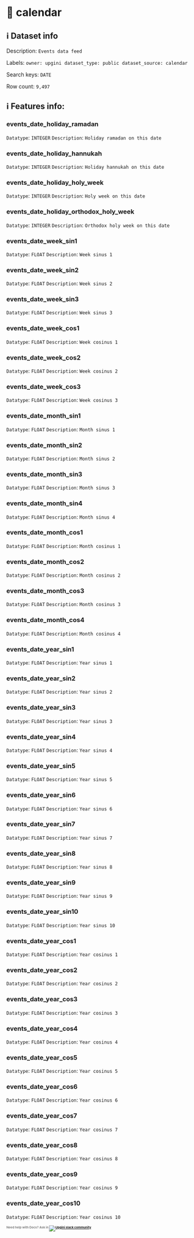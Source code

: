 # 📖 calendar 
## ℹ️ Dataset info 
Description: `Events data feed` 

Labels: ` owner: upgini ` &nbsp;` dataset_type: public ` &nbsp;` dataset_source: calendar ` &nbsp;

Search keys: 
` DATE ` &nbsp;

Row count: `9,497` 

## ℹ️ Features info:

### events_date_holiday_ramadan
`Datatype`: `INTEGER`
`Description`: `Holiday ramadan on this date`

### events_date_holiday_hannukah
`Datatype`: `INTEGER`
`Description`: `Holiday hannukah on this date`

### events_date_holiday_holy_week
`Datatype`: `INTEGER`
`Description`: `Holy week on this date`

### events_date_holiday_orthodox_holy_week
`Datatype`: `INTEGER`
`Description`: `Orthodox holy week on this date`

### events_date_week_sin1
`Datatype`: `FLOAT`
`Description`: `Week sinus 1`

### events_date_week_sin2
`Datatype`: `FLOAT`
`Description`: `Week sinus 2`

### events_date_week_sin3
`Datatype`: `FLOAT`
`Description`: `Week sinus 3`

### events_date_week_cos1
`Datatype`: `FLOAT`
`Description`: `Week cosinus 1`

### events_date_week_cos2
`Datatype`: `FLOAT`
`Description`: `Week cosinus 2`

### events_date_week_cos3
`Datatype`: `FLOAT`
`Description`: `Week cosinus 3`

### events_date_month_sin1
`Datatype`: `FLOAT`
`Description`: `Month sinus 1`

### events_date_month_sin2
`Datatype`: `FLOAT`
`Description`: `Month sinus 2`

### events_date_month_sin3
`Datatype`: `FLOAT`
`Description`: `Month sinus 3`

### events_date_month_sin4
`Datatype`: `FLOAT`
`Description`: `Month sinus 4`

### events_date_month_cos1
`Datatype`: `FLOAT`
`Description`: `Month cosinus 1`

### events_date_month_cos2
`Datatype`: `FLOAT`
`Description`: `Month cosinus 2`

### events_date_month_cos3
`Datatype`: `FLOAT`
`Description`: `Month cosinus 3`

### events_date_month_cos4
`Datatype`: `FLOAT`
`Description`: `Month cosinus 4`

### events_date_year_sin1
`Datatype`: `FLOAT`
`Description`: `Year sinus 1`

### events_date_year_sin2
`Datatype`: `FLOAT`
`Description`: `Year sinus 2`

### events_date_year_sin3
`Datatype`: `FLOAT`
`Description`: `Year sinus 3`

### events_date_year_sin4
`Datatype`: `FLOAT`
`Description`: `Year sinus 4`

### events_date_year_sin5
`Datatype`: `FLOAT`
`Description`: `Year sinus 5`

### events_date_year_sin6
`Datatype`: `FLOAT`
`Description`: `Year sinus 6`

### events_date_year_sin7
`Datatype`: `FLOAT`
`Description`: `Year sinus 7`

### events_date_year_sin8
`Datatype`: `FLOAT`
`Description`: `Year sinus 8`

### events_date_year_sin9
`Datatype`: `FLOAT`
`Description`: `Year sinus 9`

### events_date_year_sin10
`Datatype`: `FLOAT`
`Description`: `Year sinus 10`

### events_date_year_cos1
`Datatype`: `FLOAT`
`Description`: `Year cosinus 1`

### events_date_year_cos2
`Datatype`: `FLOAT`
`Description`: `Year cosinus 2`

### events_date_year_cos3
`Datatype`: `FLOAT`
`Description`: `Year cosinus 3`

### events_date_year_cos4
`Datatype`: `FLOAT`
`Description`: `Year cosinus 4`

### events_date_year_cos5
`Datatype`: `FLOAT`
`Description`: `Year cosinus 5`

### events_date_year_cos6
`Datatype`: `FLOAT`
`Description`: `Year cosinus 6`

### events_date_year_cos7
`Datatype`: `FLOAT`
`Description`: `Year cosinus 7`

### events_date_year_cos8
`Datatype`: `FLOAT`
`Description`: `Year cosinus 8`

### events_date_year_cos9
`Datatype`: `FLOAT`
`Description`: `Year cosinus 9`

### events_date_year_cos10
`Datatype`: `FLOAT`
`Description`: `Year cosinus 10`



<span style="color:grey;font-weight:700;font-size:8px">
    Need help with Docs? Ask in
    <a href="https://4mlg.short.gy/join-upgini-community">
        <img alt="Upgini slack community" src="https://img.shields.io/badge/slack-@upgini-orange.svg?logo=slack">
    </a>
</span>